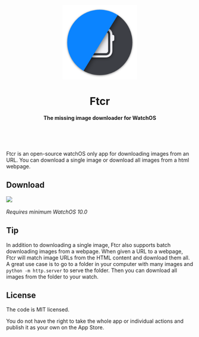 <div align="center">
	<br>
	<a href="https://github.com/sebersta/ftcr">
		<img src="readmeicon.png" width="200" height="200">
	</a>
	<h1>Ftcr</h1>
	<p>
		<b>The missing image downloader for WatchOS</b>
	</p>
	<br>
	<br>
	<br>
</div>

Ftcr is an open-source watchOS only app for downloading images from an URL. You can download a single image or download all images from a html webpage.


## Download

[![](https://sindresorhus.com/assets/download-on-app-store-badge.svg)](https://apps.apple.com/app/id6670340941)

*Requires minimum WatchOS 10.0*

## Tip

In addition to downloading a single image, Ftcr also supports batch downloading images from a webpage. 
When given a URL to a webpage, Ftcr will match image URLs from the HTML content and download them all. A great use case is to go to a folder in your computer with many images and `python -m http.server` to serve the folder. Then you can download all images from the folder to your watch.

## License

The code is MIT licensed.

You do not have the right to take the whole app or individual actions and publish it as your own on the App Store.
